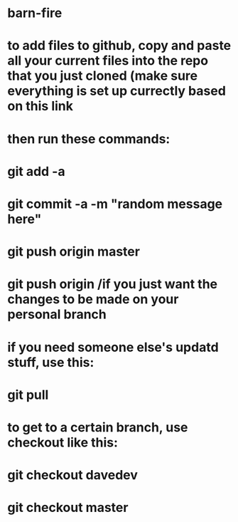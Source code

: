 # barn-fire

# to add files to github, copy and paste all your current files into the repo that you just cloned (make sure everything is set up currectly based on this link
# then run these commands:
# git add -a
# git commit -a -m "random message here"
# git push origin master
# git push origin /if you just want the changes to be made on your personal branch
# if you need someone else's updatd stuff, use this:
# git pull

# to get to a certain branch, use checkout like this:
# git checkout davedev
# git checkout master
